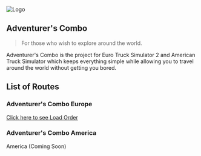 ![Logo](https://codeberg.org/RoonMoonlight/AdventurersCombo/raw/branch/main/images/Adventurer%27s%20Combo%20Banner.svg)

## Adventurer's Combo
> For those who wish to explore around the world.

Adventurer's Combo is the project for Euro Truck Simulator 2 and American Truck Simulator which keeps everything simple while allowing you to travel around the world without getting you bored.

## List of Routes
### Adventurer's Combo Europe
[Click here to see Load Order](https://codeberg.org/RoonMoonlight/AdventurersCombo/src/branch/main/EUROPE.md)
### Adventurer's Combo America
America (Coming Soon)